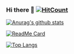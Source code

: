 ### Hi there 👋 [![HitCount](https://visitor-badge.glitch.me/badge?page_id=Weltolk)](https://github.com/Weltolk)

[![Anurag's github stats](https://github-readme-stats.vercel.app/api?username=Weltolk&show_icons=true&theme=dark&include_all_commits=true)](https://github.com/Weltolk)

[![ReadMe Card](https://github-readme-stats.vercel.app/api/pin/?username=Weltolk&repo=Weltolk.github.io&show_owner=true&theme=dark)](https://github.com/Weltolk/Weltolk.github.io)

[![Top Langs](https://github-readme-stats.vercel.app/api/top-langs/?username=Weltolk&theme=dark&layout=compact)](https://github.com/Weltolk)

<!--
**Weltolk/Weltolk** is a ✨ _special_ ✨ repository because its `README.md` (this file) appears on your GitHub profile.

Here are some ideas to get you started:

- 🔭 I’m currently working on ...
- 🌱 I’m currently learning ...
- 👯 I’m looking to collaborate on ...
- 🤔 I’m looking for help with ...
- 💬 Ask me about ...
- 📫 How to reach me: ...
- 😄 Pronouns: ...
- ⚡ Fun fact: ...
-->
